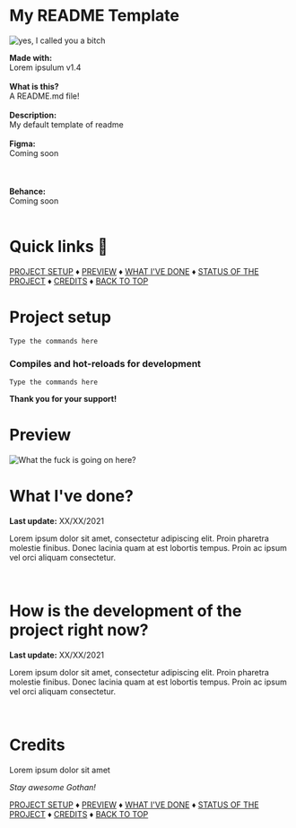 # My README Template

<img src="cool-banner-here-ma-good-bitch.png" alt="yes, I called you a bitch" />

<b>Made with:</b><br/>
Lorem ipsulum v1.4
<br/><br/>
<b>What is this?</b><br/>
A README.md file!
<br/><br/>
<b>Description:</b><br/>
My default template of readme
<br/><br/>
<b>Figma:</b><br/>
Coming soon
<br/><br/>
<br/><br/>
<b>Behance:</b><br/>
Coming soon
<br/><br/>
# Quick links &#128150;
  
[PROJECT SETUP](#Project-setup) &diams; [PREVIEW](#Preview) &diams; [WHAT I'VE DONE](#What-Ive-done) &diams; [STATUS OF THE PROJECT](#How-is-the-development-of-the-project-right-now) &diams; [CREDITS](#Credits) &diams; [BACK TO TOP](#My-README-Template)


# Project setup
```
Type the commands here
```

### Compiles and hot-reloads for development
```
Type the commands here
```

<b>Thank you for your support!</b>

# Preview
<img src="overview.png" alt="What the fuck is going on here?" />

# What I've done?
<b>Last update:</b> XX/XX/2021

Lorem ipsum dolor sit amet, consectetur adipiscing elit. Proin pharetra molestie finibus. Donec lacinia quam at est lobortis tempus. Proin ac ipsum vel orci aliquam consectetur.

<br/>


# How is the development of the project right now?
<b>Last update:</b> XX/XX/2021

Lorem ipsum dolor sit amet, consectetur adipiscing elit. Proin pharetra molestie finibus. Donec lacinia quam at est lobortis tempus. Proin ac ipsum vel orci aliquam consectetur.

<br/>

# Credits

Lorem ipsum dolor sit amet

<i>Stay awesome Gothan!</i>
  
[PROJECT SETUP](#Project-setup) &diams; [PREVIEW](#Preview) &diams; [WHAT I'VE DONE](#What-I-ve-done) &diams; [STATUS OF THE PROJECT](#How-is-the-development-of-the-project-right-now) &diams; [CREDITS](#Credits) &diams; [BACK TO TOP](#My-README-Template)
